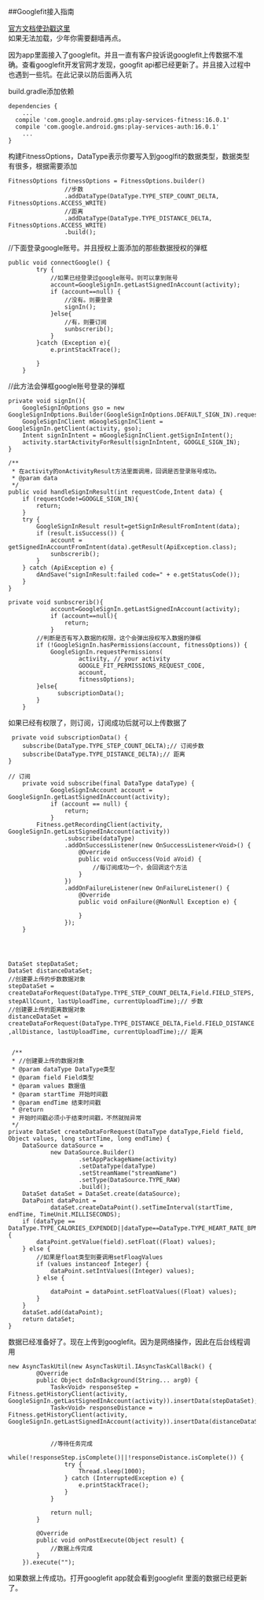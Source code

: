 ##Googlefit接入指南

[官方文档使劲戳这里](https://developers.google.com/fit/android/)  
如果无法加载，少年你需要翻墙再点。

因为app里面接入了googlefit。并且一直有客户投诉说googlefit上传数据不准确。查看googlefit开发官网才发现，googfit api都已经更新了。并且接入过程中也遇到一些坑。在此记录以防后面再入坑


build.gradle添加依赖 

	dependencies {
		...
	  compile 'com.google.android.gms:play-services-fitness:16.0.1'
      compile 'com.google.android.gms:play-services-auth:16.0.1'
		...
	}

构建FitnessOptions，DataType表示你要写入到googlfit的数据类型，数据类型有很多，根据需要添加

	FitnessOptions fitnessOptions = FitnessOptions.builder()
					//步数
	                .addDataType(DataType.TYPE_STEP_COUNT_DELTA, FitnessOptions.ACCESS_WRITE)
					//距离
	                .addDataType(DataType.TYPE_DISTANCE_DELTA, FitnessOptions.ACCESS_WRITE)
	                .build();

//下面登录google账号。并且授权上面添加的那些数据授权的弹框

	public void connectGoogle() {
	        try {
				//如果已经登录过google账号。则可以拿到账号
	            account=GoogleSignIn.getLastSignedInAccount(activity);
	            if (account==null) {
					//没有。则要登录
	                signIn();
	            }else{
					//有，则要订阅
	                sunbscrerib();
	            }
	        }catch (Exception e){
	            e.printStackTrace();
	           
	        }
	    }

 	

//此方法会弹框google账号登录的弹框

	private void signIn(){
        GoogleSignInOptions gso = new GoogleSignInOptions.Builder(GoogleSignInOptions.DEFAULT_SIGN_IN).requestEmail().build();
        GoogleSignInClient mGoogleSignInClient = GoogleSignIn.getClient(activity, gso);
        Intent signInIntent = mGoogleSignInClient.getSignInIntent();
        activity.startActivityForResult(signInIntent, GOOGLE_SIGN_IN);
    }
	
	/**
     * 在activity的onActivityResult方法里面调用，回调是否登录账号成功。
     * @param data
     */
    public void handleSignInResult(int requestCode,Intent data) {
        if (requestCode!=GOOGLE_SIGN_IN){
            return;
        }
        try {
            GoogleSignInResult result=getSignInResultFromIntent(data);
            if (result.isSuccess()) {
                account = getSignedInAccountFromIntent(data).getResult(ApiException.class);
                sunbscrerib();
            }
        } catch (ApiException e) {
            dAndSave("signInResult:failed code=" + e.getStatusCode());
        }
    }

	private void sunbscrerib(){
	            account=GoogleSignIn.getLastSignedInAccount(activity);
	            if (account==null){
			        return;
	            }
			//判断是否有写入数据的权限，这个会弹出授权写入数据的弹框
	        if (!GoogleSignIn.hasPermissions(account, fitnessOptions)) {
	            GoogleSignIn.requestPermissions(
	                    activity, // your activity
	                    GOOGLE_FIT_PERMISSIONS_REQUEST_CODE,
	                    account,
	                    fitnessOptions);
	        }else{
				  subscriptionData();
			}
	    }
	
如果已经有权限了，则订阅，订阅成功后就可以上传数据了

	 private void subscriptionData() {
        subscribe(DataType.TYPE_STEP_COUNT_DELTA);// 订阅步数
        subscribe(DataType.TYPE_DISTANCE_DELTA);// 距离
    }

	// 订阅
	    private void subscribe(final DataType dataType) {
	            GoogleSignInAccount account = GoogleSignIn.getLastSignedInAccount(activity);
	            if (account == null) {
	                return;
	            }
	        Fitness.getRecordingClient(activity, GoogleSignIn.getLastSignedInAccount(activity))
	                .subscribe(dataType)
	                .addOnSuccessListener(new OnSuccessListener<Void>() {
	                    @Override
	                    public void onSuccess(Void aVoid) {
	                        //每订阅成功一个，会回调这个方法
	                    }
	                })
	                .addOnFailureListener(new OnFailureListener() {
	                    @Override
	                    public void onFailure(@NonNull Exception e) {
	                    
	                    }
	                });
	    }




	DataSet stepDataSet;
    DataSet distanceDataSet;
	//创建要上传的步数数据对象
	stepDataSet = createDataForRequest(DataType.TYPE_STEP_COUNT_DELTA,Field.FIELD_STEPS, stepAllCount, lastUploadTime, currentUploadTime);// 步数
	//创建要上传的距离数据对象
    distanceDataSet = createDataForRequest(DataType.TYPE_DISTANCE_DELTA,Field.FIELD_DISTANCE ,allDistance, lastUploadTime, currentUploadTime);// 距离

	
	 /**
     * //创建要上传的数据对象
     * @param dataType DataType类型
     * @param field Field类型
     * @param values 数据值
     * @param startTime 开始时间戳
     * @param endTime 结束时间戳
     * @return
     * 开始时间戳必须小于结束时间戳，不然就抛异常
     */
	private DataSet createDataForRequest(DataType dataType,Field field, Object values, long startTime, long endTime) {
        DataSource dataSource =
                new DataSource.Builder()
                        .setAppPackageName(activity)
                        .setDataType(dataType)
                        .setStreamName("streamName")
                        .setType(DataSource.TYPE_RAW)
                        .build();
        DataSet dataSet = DataSet.create(dataSource);
        DataPoint dataPoint =
                dataSet.createDataPoint().setTimeInterval(startTime, endTime, TimeUnit.MILLISECONDS);
        if (dataType == DataType.TYPE_CALORIES_EXPENDED||dataType==DataType.TYPE_HEART_RATE_BPM) {
            dataPoint.getValue(field).setFloat((Float) values);
        } else {
			//如果是float类型则要调用setFloagValues	
            if (values instanceof Integer) {
                dataPoint.setIntValues((Integer) values);
            } else {

                dataPoint = dataPoint.setFloatValues((Float) values);
            }
        }
        dataSet.add(dataPoint);
        return dataSet;
    }

数据已经准备好了。现在上传到googlefit。因为是网络操作，因此在后台线程调用

 	new AsyncTaskUtil(new AsyncTaskUtil.IAsyncTaskCallBack() {
            @Override
            public Object doInBackground(String... arg0) {
                Task<Void> responseStep = Fitness.getHistoryClient(activity, GoogleSignIn.getLastSignedInAccount(activity)).insertData(stepDataSet);
                Task<Void> responseDistance = Fitness.getHistoryClient(activity, GoogleSignIn.getLastSignedInAccount(activity)).insertData(distanceDataSet);
              

                //等待任务完成
                while(!responseStep.isComplete()||!responseDistance.isComplete()) {
                    try {
                        Thread.sleep(1000);
                    } catch (InterruptedException e) {
                        e.printStackTrace();
                    }
                }
               
                return null;
            }

            @Override
            public void onPostExecute(Object result) {
				//数据上传完成
            }
        }).execute("");

如果数据上传成功。打开googlefit app就会看到googlefit 里面的数据已经更新了。